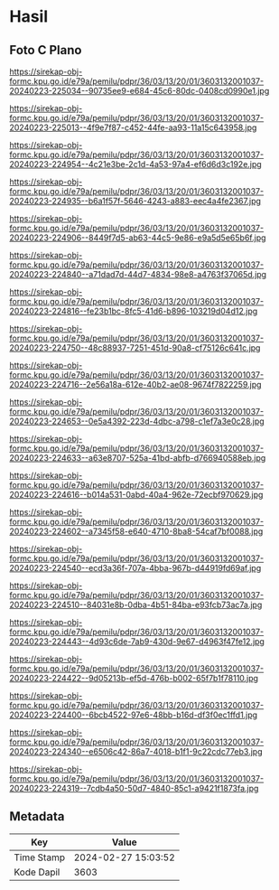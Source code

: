 # Hasil

## Foto C Plano

https://sirekap-obj-formc.kpu.go.id/e79a/pemilu/pdpr/36/03/13/20/01/3603132001037-20240223-225034--90735ee9-e684-45c6-80dc-0408cd0990e1.jpg

https://sirekap-obj-formc.kpu.go.id/e79a/pemilu/pdpr/36/03/13/20/01/3603132001037-20240223-225013--4f9e7f87-c452-44fe-aa93-11a15c643958.jpg

https://sirekap-obj-formc.kpu.go.id/e79a/pemilu/pdpr/36/03/13/20/01/3603132001037-20240223-224954--4c21e3be-2c1d-4a53-97a4-ef6d6d3c192e.jpg

https://sirekap-obj-formc.kpu.go.id/e79a/pemilu/pdpr/36/03/13/20/01/3603132001037-20240223-224935--b6a1f57f-5646-4243-a883-eec4a4fe2367.jpg

https://sirekap-obj-formc.kpu.go.id/e79a/pemilu/pdpr/36/03/13/20/01/3603132001037-20240223-224906--8449f7d5-ab63-44c5-9e86-e9a5d5e65b6f.jpg

https://sirekap-obj-formc.kpu.go.id/e79a/pemilu/pdpr/36/03/13/20/01/3603132001037-20240223-224840--a71dad7d-44d7-4834-98e8-a4763f37065d.jpg

https://sirekap-obj-formc.kpu.go.id/e79a/pemilu/pdpr/36/03/13/20/01/3603132001037-20240223-224816--fe23b1bc-8fc5-41d6-b896-103219d04d12.jpg

https://sirekap-obj-formc.kpu.go.id/e79a/pemilu/pdpr/36/03/13/20/01/3603132001037-20240223-224750--48c88937-7251-451d-90a8-cf75126c641c.jpg

https://sirekap-obj-formc.kpu.go.id/e79a/pemilu/pdpr/36/03/13/20/01/3603132001037-20240223-224716--2e56a18a-612e-40b2-ae08-9674f7822259.jpg

https://sirekap-obj-formc.kpu.go.id/e79a/pemilu/pdpr/36/03/13/20/01/3603132001037-20240223-224653--0e5a4392-223d-4dbc-a798-c1ef7a3e0c28.jpg

https://sirekap-obj-formc.kpu.go.id/e79a/pemilu/pdpr/36/03/13/20/01/3603132001037-20240223-224633--a63e8707-525a-41bd-abfb-d766940588eb.jpg

https://sirekap-obj-formc.kpu.go.id/e79a/pemilu/pdpr/36/03/13/20/01/3603132001037-20240223-224616--b014a531-0abd-40a4-962e-72ecbf970629.jpg

https://sirekap-obj-formc.kpu.go.id/e79a/pemilu/pdpr/36/03/13/20/01/3603132001037-20240223-224602--a7345f58-e640-4710-8ba8-54caf7bf0088.jpg

https://sirekap-obj-formc.kpu.go.id/e79a/pemilu/pdpr/36/03/13/20/01/3603132001037-20240223-224540--ecd3a36f-707a-4bba-967b-d44919fd69af.jpg

https://sirekap-obj-formc.kpu.go.id/e79a/pemilu/pdpr/36/03/13/20/01/3603132001037-20240223-224510--84031e8b-0dba-4b51-84ba-e93fcb73ac7a.jpg

https://sirekap-obj-formc.kpu.go.id/e79a/pemilu/pdpr/36/03/13/20/01/3603132001037-20240223-224443--4d93c6de-7ab9-430d-9e67-d4963f47fe12.jpg

https://sirekap-obj-formc.kpu.go.id/e79a/pemilu/pdpr/36/03/13/20/01/3603132001037-20240223-224422--9d05213b-ef5d-476b-b002-65f7b1f78110.jpg

https://sirekap-obj-formc.kpu.go.id/e79a/pemilu/pdpr/36/03/13/20/01/3603132001037-20240223-224400--6bcb4522-97e6-48bb-b16d-df3f0ec1ffd1.jpg

https://sirekap-obj-formc.kpu.go.id/e79a/pemilu/pdpr/36/03/13/20/01/3603132001037-20240223-224340--e6506c42-86a7-4018-b1f1-9c22cdc77eb3.jpg

https://sirekap-obj-formc.kpu.go.id/e79a/pemilu/pdpr/36/03/13/20/01/3603132001037-20240223-224319--7cdb4a50-50d7-4840-85c1-a9421f1873fa.jpg


## Metadata

| Key        | Value               |
| ---------- | ------------------- |
| Time Stamp | 2024-02-27 15:03:52 |
| Kode Dapil | 3603                |



